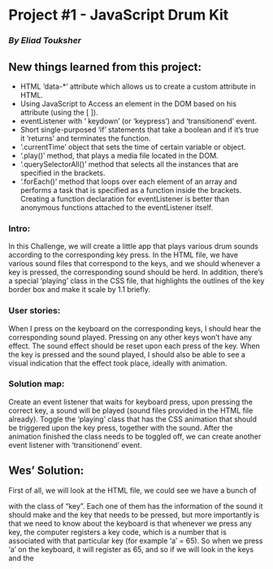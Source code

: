 # Project #1 - JavaScript Drum Kit
### *By Eliad Touksher*

## New things learned from this project:
* HTML ‘data-*’ attribute which allows us to create a custom attribute in HTML.
* Using JavaScript to Access an element in the DOM based on his attribute (using the [ ]). 
* eventListener with ‘ keydown’ (or  ‘keypress’) and ‘transitionend’ event. 
* Short single-purposed ‘if’ statements that take a boolean and if it’s true it ‘returns’ and terminates the function.
* ‘.currentTime’ object that sets the time of certain variable or object.
* ‘.play()’ method, that plays a media file located in the DOM.
* ‘.querySelectorAll()’ method that selects all the instances that are specified in the brackets.
* ‘.forEach()’ method that loops over each element of an array and performs a task that is specified as a function inside the brackets. 
Creating a function declaration for eventListener is better than anonymous functions attached to the eventListener itself.

### Intro: 
In this Challenge, we will create a little app that plays various drum sounds according to the corresponding key press. In the HTML file, we have various sound files that correspond to the keys, and we should whenever a key is pressed, the corresponding sound should be herd.  In addition, there’s a special ‘playing’ class in the CSS file, that highlights the outlines of the key border box and make it scale by 1.1 briefly. 

### User stories:
When I press on the keyboard on the corresponding keys, I should hear the corresponding sound played. Pressing on any other keys won’t have any effect.
The sound effect should be reset upon each press of the key. 
When the key is pressed and the sound played, I should also be able to see a visual indication that the effect took place, ideally with animation.

### Solution map:
Create an event listener that waits for keyboard press, upon pressing the correct key, a sound will be played (sound files provided in the HTML file already). 
Toggle the ‘playing’ class that has the CSS animation that should be triggered upon the key press, together with the sound.
After the animation finished the class needs to be toggled off, we can create another event listener with ‘transitionend’ event. 

## Wes’ Solution:

First of all, we will look at the HTML file, we could see we have a bunch of <div> with the class of “key”. Each one of them has the information of the sound it should make and the key that needs to be pressed, but more importantly is that we need to know about the keyboard is that whenever we press any key, the computer registers a key code, which is a number that is associated with that particular key (for example ‘a’ = 65). So when we press ‘a’ on the keyboard, it will register as 65, and so if we will look in the keys and the <audio> files, they both have an attribute with the name “data-key”.

HTML “data-*” attribute - This is not a real standard in HTML, it was brought up in HTML when people started making their own attributes and data types to put in their HTML code, and so HTML introduced the “data-” attribute in order to allow people to bind their own data and information in a custom made attribute, and so in our case, “data-key” is just a way to indicate that a certain number is the key code of that specific key. We use the ‘data-’ attribute to log and allow the code to find the key and sound that correspond to the value of the “data-key”, so when we press 65, the code will know that we pressed ‘a’, it will associate the sound file that also has the ‘data-key” of 65 and it will be able to perform the animation on that HTML element.

Creating an event listener - We will go over to the JS script file and start writing our script. The first thing we will need to do is to create an event listener that listens to keyboard presses. We will be listening to the ‘document’ or ‘window’ (any will work), and the event will be ‘keypress’  or ‘keydown’. Next, we have a function that has a parameter of an event, which we will name ‘e’: 

````javascript
document.addEventListener('keydown', (e) => {
} 
````

If we console log the ‘e’ parameter we can see that whenever we press any key on the keyboard the event listener logs ‘KeyboardEvent’ object that has a lot of information inside of it about the key we pressed, including the corresponding key code associated with that specific keys. If we log ‘e.keyCode’, the console will print the corresponding keyCode value. 

Variable for the audio elements - With this, we can see that we can link the key pressing with the relevant elements in the HTML file. So we will create a variable that represents an audio element with ‘querySelector’, but it will fixate itself according to the ‘data-key’ that corresponds to the key code of the pressed key. We can do that by selecting an attribute (since ‘data-key’ is an HTML attribute) the same way we select attributes in CSS, with [ ]. We will use backticks (` `) to create a literal template for the value, which will be ‘e.keyCode’, and now it will select elements if they correspond to the key code of the pressed key. Note that additional double quotes are required around the number (the value of ‘e.keyCode’), backticks alone won’t work.

````javascript 
document.addEventListener('keydown', (e) => {
constpressSound = document.querySelector(`audio[data-key="${e.keyCode}"]`);
} 
````

Disabling irrelevant keys - If we log the ‘pressSound’ variable to the console and press the relevant keys, it will log the corresponding element. But pressing any other key that does not have a corresponding ‘data-key’ attribute will result in ‘null’. And so to not let that happen, we could do a simple ‘if’ statement with an empty ‘return’ (‘return’ causes the function to stop and “exit”), in order to stop the function from running when it could not find the element with the ‘daya-key’ attribute. 

````javascript	
if(!pressSound) return; 
````

Play sounds - Now because we can find these audio elements with our key presses, we could play them, and for that, we can use a simple method ‘.play()’. This will trigger the sound file to play upon a press.

````javascript
pressSound.play();
````

Restarting the play time on the audio - Now we can note that the sound does play upon a relevant keypress, but the problem is that it waits for the sound to be finished before restarting it, so if we want to press ‘a’ couple of times to repeat the sound, each time we have to wait for the sound to be finished in order for it to replay again, which is not our intention, we want to make it replay upon a press, no matter how brief it is. So what we need to do is before the ‘.play()’ method we need to create the ‘.currentTime’ object, which will reinitiate the timeout of the audio file, so when we press the button, again and again, it will lunch the audio file from the start upon each press. The ‘.currentTime’ with the value of ‘0’ simply rewinds the file to its start, so upon each press, the file will play from the very start.

````javascript
pressSound.currentTime = 0; 
pressSound.play(); 
````

Variable for the ‘key’ <div> element - Next we would like to create a variable in order to select the <div> elements with the ‘key’ class in order to be able to apply the animation on them later. We could do that the same way we did with the <audio> element, but this time we can select the <div> element or the class ‘.key’, and it will also correspond to the relevant key code as we did with the <audio> element.

````javascript
const keyPress = document.querySelector(`div[data-key="${e.keyCod	e}"]`);	
````

Applying the animation, adding the ‘.playing’ class - We will take a look in our CSS file and observe the ‘.key’ class CSS rules, what’s important is that we have ‘transition’ property: 

````CSS
transition: all .07s ease; 
````

When we add the class ‘.playing’ to the <div> with the ‘.key’ class, we going to make the animation effect that scales and transforms the border colors and box-shadows.

````CSS
.playing {
 transform: scale(1.1);
 border-color: #ffc600;
 box-shadow: 0 0 1rem #ffc600;
} 
````

So in order for us to apply the class to the ‘keyPress’ variable that we’ve created, we will use the .classList object with ‘.add’ in order to add a class to the variable.

````javascript
keyPress.classList.add('playing'); 
````

Now we see that the class is being added to the elements upon pressing the relevant keys, but the problem is that the class is added and stays there unless we reload the page, and so we will also have to remove the class to make the animations complete and reiterable. 

Removing the ‘.playing’ class upon event end - Theoretically speaking, we could've to that with the ‘setTimeOut’ method: 

````javascript
setTimeout(function {
   keyPress.classList.remove('playing');
}, .07);
````

But it’s not the ideal method we should use! What could happen is that it won’t be consistent with the timeout timer we have in the CSS file and if someone will later change any of them, they will become inconsistent and it will ruin the animation, so we need a better way to do that. What we can do instead of setting a timer, is setting a transition end event that will fire upon the end of the transition animation. 

‘transitionend’ event listener - ‘transitionend’ is an event that happens after a transition has ended, in our case the transition is the scaling and changing of the border and shadow of the keyPress variable. We first have to create a variable for all the ‘.key’ elements (the variable we created earlier is for the keyCode value of those keys, we do not need it now), and then we will create an eventListener that will listen to these keys. This time we could use ‘querySelectorAll’ to mark all the elements with ‘.key’ class.

````javascript
const allKeys = document.querySelectorAll('.key'); 
````

This creates an array of all the <div> elements with the ‘.key’ class. Now we can make an eventListener that listens to ‘transitionend’ event, but we need to make it for each element in the ‘allKeys’ array, and so we can use the array method ‘forEach()’. And for every element in the array, we attach an eventListener with a function that will remove the ‘.playing’ class, which we will create after.

````javascript
allKeys.forEach(key =>
   key.addEventListener('transitionend', removeTransition)); 
````

Why not simply make an eventListener as we did before? i.e , why do we need to use the ‘forEach()’ method here? When we have an array of elements we can’t just attach an event listener and expect it to listen to each and every element in the array, but we need to loop through it first (We could also to that with a ‘for’ loop, but ‘forEach()’ is a simpler and cleaner way to loop over an array). 

‘removeTransition’ function - Next we create the ‘removeTransition’ function that takes an argument which is the ‘event’ (‘e’ parameter). 

````javascript
function removeTransition(e) {
} 
````

If we will try to log ‘e’ inside the function (which is already attached to the event listener), the console will print a list of all the transitions taking place, one of them is with the property name of  ‘transform’, the CSS rule that basically scales the element. We will use the ‘transform’ transition as our indicator to skip the removal of the ‘playing’ class. For that, we will make another ‘if’ statement to mark the ‘propertyName’ of the ‘e’, and its value will be ‘transform’, and we will say that if the ‘propertyName’ of that event is not ‘transform’, then we ‘return’ (end the function).

````javascript
if(e.propertyName !== 'transform') return; 
````

Now if we will log ‘e.propertyName’ we could see that upon pressing the relevant keys it is loging ‘transform’ to the console, as this is the value of the property name that is taking effect. Now it means that after it’s done transforming, we could remove the ‘.playing’ class and end the transition completely. We will write the function using the ‘this’ keyword, which will point to the object that has called it, which in our case will be the ‘key’ (since it’s attached to the eventListener that has called the function). Next, we simply remove the class the same way we added it.

````javascript
if(e.propertyName !== 'transform') return;
   this.classList.remove('playing'); 
````

Now upon pressing the relevant keys on the keyboard, the animation fires and removes itself after 0.07 seconds, as intended. Even if we go to the dev tools in Chrome and try to manually attach the ‘playing’ class to an element, it will remove it after 0.07 because the eventListener is always listening.

Finishing touches - Wes personally doesn’t like attaching an anonymous function to an eventListener, and so we will remove the function that is added to the ‘keydown’ event, write it outside as a separate function and make a callback function named ‘playSound’ in the event listener. Now if in the future we would like to play sounds based on something else, we could do that easily with a separate function that will attach itself to the eventLIstener.

Full Code:

````javascript
document.addEventListener('keydown', playSound);

function playSound(e) {

constpressSound= document.querySelector(`audio[data-key="${e.keyCode}"]`);

constkeyPress= document.querySelector(`div[data-key="${e.keyCode}"]`);
  
if(!pressSound) return; 
pressSound.currentTime = 0; 

pressSound.play();

keyPress.classList.add('playing'); 
}

const allKeys = document.querySelectorAll('.key');

allKeys.forEach(key =>
   key.addEventListener('transitionend', removeTransition));

function removeTransition(e) {
   if(e.propertyName !== 'transform') return;
   this.classList.remove('playing'); 
}
````